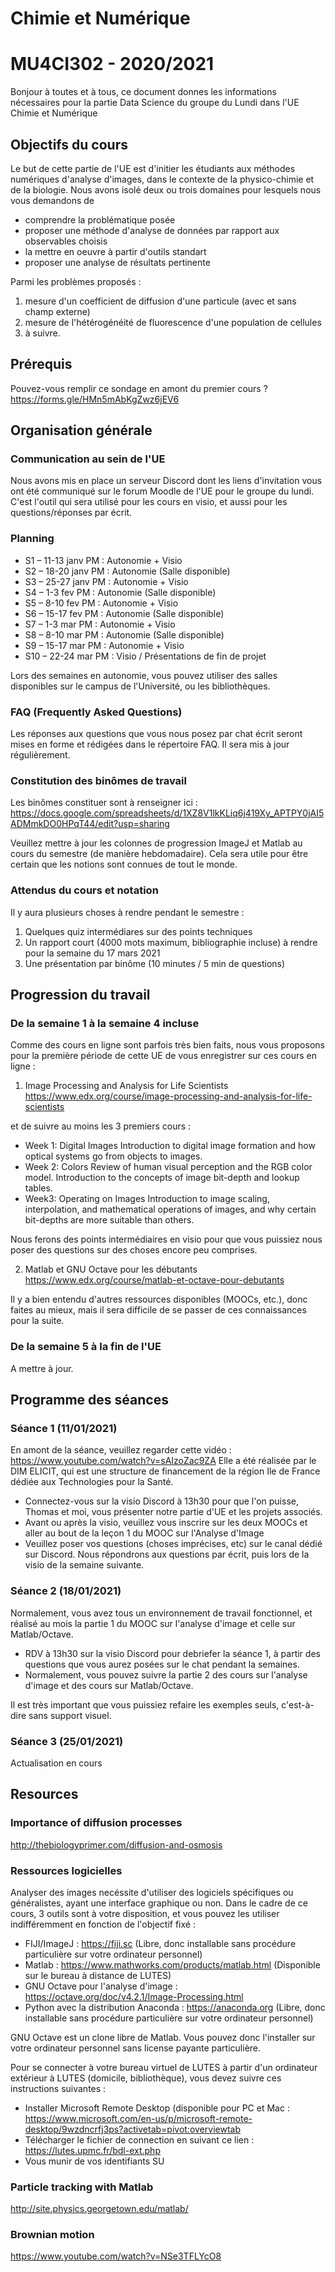 # Chimie et Numérique
# MU4CI302 - 2020/2021

Bonjour à toutes et à tous, ce document donnes les informations nécessaires pour la partie Data Science du groupe du Lundi dans l'UE Chimie et Numérique

## Objectifs du cours

Le but de cette partie de l'UE est d'initier les étudiants aux méthodes numériques d'analyse d'images, dans le contexte de la physico-chimie et de la biologie.
Nous avons isolé deux ou trois domaines pour lesquels nous vous demandons de 
- comprendre la problématique posée
- proposer une méthode d'analyse de données par rapport aux observables choisis
- la mettre en oeuvre à partir d'outils standart
- proposer une analyse de résultats pertinente

Parmi les problèmes proposés : 

1. mesure d'un coefficient de diffusion d'une particule (avec et sans champ externe)
2. mesure de l'hétérogénéité de fluorescence d'une population de cellules
3. à suivre.

## Prérequis

Pouvez-vous remplir ce sondage en amont du premier cours ? 
https://forms.gle/HMn5mAbKgZwz6jEV6

## Organisation générale

### Communication au sein de l'UE

Nous avons mis en place un serveur Discord dont les liens d'invitation vous ont été communiqué sur le forum Moodle de l'UE pour le groupe du lundi.
C'est l'outil qui sera utilisé pour les cours en visio, et aussi pour les questions/réponses par écrit.

### Planning

- S1 – 11-13 janv PM : Autonomie + Visio
- S2 – 18-20 janv PM : Autonomie (Salle disponible)
- S3 – 25-27 janv PM : Autonomie + Visio
- S4 – 1-3 fev PM :    Autonomie (Salle disponible)
- S5 – 8-10 fev PM : Autonomie + Visio
- S6 – 15-17 fev PM :    Autonomie (Salle disponible)
- S7 – 1-3 mar PM : Autonomie + Visio
- S8 – 8-10 mar PM :    Autonomie (Salle disponible)
- S9 – 15-17 mar PM : Autonomie + Visio
- S10 – 22-24 mar PM : Visio / Présentations de fin de projet

Lors des semaines en autonomie, vous pouvez utiliser des salles disponibles sur le campus de l'Université, ou les bibliothèques.

### FAQ (Frequently Asked Questions)

Les réponses aux questions que vous nous posez par chat écrit seront mises en forme et rédigées dans le répertoire FAQ.
Il sera mis à jour régulièrement.

### Constitution des binômes de travail

Les binômes constituer sont à renseigner ici : 
https://docs.google.com/spreadsheets/d/1XZ8V1lkKLiq6j419Xy_APTPY0jAI5ADMmkDO0HPqT44/edit?usp=sharing

Veuillez mettre à jour les colonnes de progression ImageJ et Matlab au cours du semestre (de manière hebdomadaire). Cela sera utile pour être certain que les notions sont connues de tout le monde.

### Attendus du cours et notation

Il y aura plusieurs choses à rendre pendant le semestre : 

1. Quelques quiz intermédiares sur des points techniques
2. Un rapport court (4000 mots maximum, bibliographie incluse) à rendre pour la semaine du 17 mars 2021
3. Une présentation par binôme (10 minutes / 5 min de questions)

## Progression du travail

### De la semaine 1 à la semaine 4 incluse

Comme des cours en ligne sont parfois très bien faits, nous vous proposons pour la première période de cette UE de vous enregistrer sur ces cours en ligne : 

1. Image Processing and Analysis for Life Scientists
https://www.edx.org/course/image-processing-and-analysis-for-life-scientists

et de suivre au moins les 3 premiers cours : 
- Week 1: Digital Images
Introduction to digital image formation and how optical systems go from objects to images.
- Week 2: Colors
Review of human visual perception and the RGB color model. Introduction to the concepts of image bit-depth and lookup tables.
- Week3: Operating on Images
Introduction to image scaling, interpolation, and mathematical operations of images, and why certain bit-depths are more suitable than others.

Nous ferons des points intermédiaires en visio pour que vous puissiez nous poser des questions sur des choses encore peu comprises.

2. Matlab et GNU Octave pour les débutants 
https://www.edx.org/course/matlab-et-octave-pour-debutants


Il y a bien entendu d'autres ressources disponibles (MOOCs, etc.), donc faites au mieux, mais il sera difficile de se passer de ces connaissances pour la suite.

### De la semaine 5 à la fin de l'UE

A mettre à jour.


## Programme des séances

### Séance 1 (11/01/2021)

En amont de la séance, veuillez regarder cette vidéo : https://www.youtube.com/watch?v=sAIzoZac9ZA
Elle a été réalisée par le DIM ELICIT, qui est une structure de financement de la région Ile de France dédiée aux Technologies pour la Santé.

- Connectez-vous sur la visio Discord à 13h30 pour que l'on puisse, Thomas et moi, vous présenter notre partie d'UE et les projets associés.
- Avant ou après la visio, veuillez vous inscrire sur les deux MOOCs et aller au bout de la leçon 1 du MOOC sur l'Analyse d'Image
- Veuillez poser vos questions (choses imprécises, etc) sur le canal dédié sur Discord. Nous répondrons aux questions par écrit, puis lors de la visio de la semaine suivante.

### Séance 2 (18/01/2021)

Normalement, vous avez tous un environnement de travail fonctionnel, et réalisé au mois la partie 1 du MOOC sur l'analyse d'image et celle sur Matlab/Octave.

- RDV à 13h30 sur la visio Discord pour debriefer la séance 1, à partir des questions que vous aurez posées sur le chat pendant la semaines.
- Normalement, vous pouvez suivre la partie 2 des cours sur l'analyse d'image et des cours sur Matlab/Octave.

Il est très important que vous puissiez refaire les exemples seuls, c'est-à-dire sans support visuel. 

### Séance 3 (25/01/2021)

Actualisation en cours

## Resources

### Importance of diffusion processes
http://thebiologyprimer.com/diffusion-and-osmosis

### Ressources logicielles
Analyser des images necéssite d'utiliser des logiciels spécifiques ou généralistes, ayant une interface graphique ou non. Dans le cadre de ce cours, 3 outils sont à votre disposition, et vous pouvez les utiliser indifféremment en fonction de l'objectif fixé : 
- FIJI/ImageJ : https://fiji.sc (Libre, donc installable sans procédure particulière sur votre ordinateur personnel)
- Matlab : https://www.mathworks.com/products/matlab.html (Disponible sur le bureau à distance de LUTES)
- GNU Octave pour l'analyse d'image : https://octave.org/doc/v4.2.1/Image-Processing.html
- Python avec la distribution Anaconda : https://anaconda.org (Libre, donc installable sans procédure particulière sur votre ordinateur personnel)

GNU Octave est un clone libre de Matlab. Vous pouvez donc l'installer sur votre ordinateur personnel sans license payante particulière.

Pour se connecter à votre bureau virtuel de LUTES à partir d'un ordinateur extérieur à LUTES (domicile, bibliothèque), vous devez suivre ces instructions suivantes : 
- Installer Microsoft Remote Desktop (disponible pour PC et Mac : https://www.microsoft.com/en-us/p/microsoft-remote-desktop/9wzdncrfj3ps?activetab=pivot:overviewtab
- Télécharger le fichier de connection en suivant ce lien : https://lutes.upmc.fr/bdl-ext.php
- Vous munir de vos identifiants SU

### Particle tracking with Matlab 
http://site.physics.georgetown.edu/matlab/

### Brownian motion
https://www.youtube.com/watch?v=NSe3TFLYcO8


